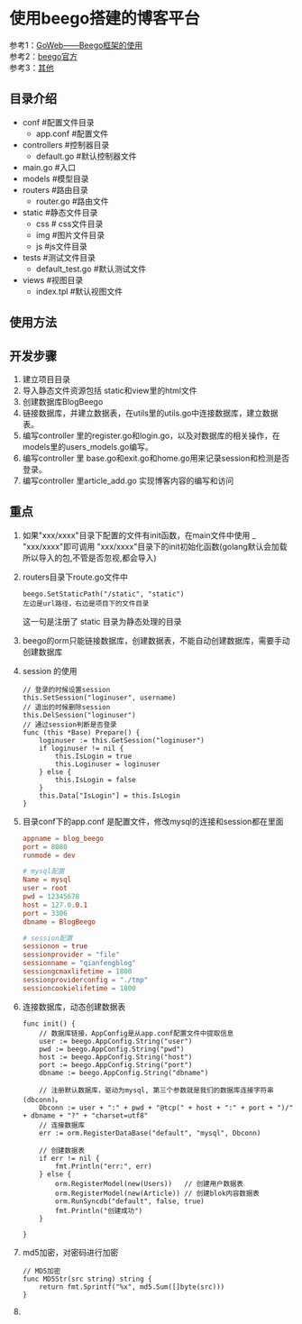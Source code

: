 # 使用beego搭建的博客平台
 
参考1：[GoWeb——Beego框架的使用](https://blog.csdn.net/cold___play/article/details/131125246)  
参考2：[beego官方](https://github.com/beego/beedoc/tree/master/zh-CN)  
参考3：[其他](https://github.com/rubyhan1314/Golang-100-Days/tree/master/Day38-41(beego框架开发博客系统)) 

## 目录介绍

- conf   #配置文件目录
	- app.conf #配置文件
- controllers #控制器目录
	- default.go #默认控制器文件
- main.go #入口
- models #模型目录
- routers #路由目录
	- router.go #路由文件
- static #静态文件目录
	- css # css文件目录
	- img #图片文件目录
	- js #js文件目录
- tests #测试文件目录
	- default_test.go #默认测试文件
- views #视图目录
	- index.tpl #默认视图文件

## 使用方法


## 开发步骤

1. 建立项目目录
2. 导入静态文件资源包括 static和view里的html文件
3. 创建数据库BlogBeego
4. 链接数据库，并建立数据表，在utils里的utils.go中连接数据库，建立数据表。
5. 编写controller 里的register.go和login.go，以及对数据库的相关操作，在models里的users_models.go编写。
6. 编写controller 里 base.go和exit.go和home.go用来记录session和检测是否登录。
7. 编写controller 里article_add.go 实现博客内容的编写和访问

## 重点

1. 如果"xxx/xxxx"目录下配置的文件有init函数，在main文件中使用 _ "xxx/xxxx"即可调用 "xxx/xxxx"目录下的init初始化函数(golang默认会加载所以导入的包,不管是否忽视,都会导入)

2. routers目录下route.go文件中

	```golang
	beego.SetStaticPath("/static", "static")
	左边是url路径，右边是项目下的文件目录
	```
	这一句是注册了 static 目录为静态处理的目录
	
3. beego的orm只能链接数据库，创建数据表，不能自动创建数据库，需要手动创建数据库
4. session 的使用

	```golang
	// 登录的时候设置session
	this.SetSession("loginuser", username)
	// 退出的时候删除session
	this.DelSession("loginuser")
	// 通过session判断是否登录
	func (this *Base) Prepare() {
		loginuser := this.GetSession("loginuser")
		if loginuser != nil {
			this.IsLogin = true
			this.Loginuser = loginuser
		} else {
			this.IsLogin = false
		}
		this.Data["IsLogin"] = this.IsLogin
	}
	```

5. 目录conf下的app.conf 是配置文件，修改mysql的连接和session都在里面

	```conf
	appname = blog_beego
	port = 8080
	runmode = dev
	
	# mysql配置
	Name = mysql
	user = root
	pwd = 12345678
	host = 127.0.0.1
	port = 3306
	dbname = BlogBeego
	
	# session配置
	sessionon = true
	sessionprovider = "file"
	sessionname = "qianfengblog"
	sessiongcmaxlifetime = 1800
	sessionproviderconfig = "./tmp"
	sessioncookielifetime = 1800
	```


6. 连接数据库，动态创建数据表

	```golang
	func init() {
		// 数据库链接，AppConfig是从app.conf配置文件中提取信息
		user := beego.AppConfig.String("user")
		pwd := beego.AppConfig.String("pwd")
		host := beego.AppConfig.String("host")
		port := beego.AppConfig.String("port")
		dbname := beego.AppConfig.String("dbname")
	
		// 注册默认数据库，驱动为mysql, 第三个参数就是我们的数据库连接字符串(dbconn)。
		Dbconn := user + ":" + pwd + "@tcp(" + host + ":" + port + ")/" + dbname + "?" + "charset=utf8"
		// 连接数据库
		err := orm.RegisterDataBase("default", "mysql", Dbconn)
	
		// 创建数据表
		if err != nil {
			fmt.Println("err:", err)
		} else {
			orm.RegisterModel(new(Users))   // 创建用户数据表
			orm.RegisterModel(new(Article)) // 创建blok内容数据表
			orm.RunSyncdb("default", false, true)
			fmt.Println("创建成功")
		}
	
	}
	```
	
7. md5加密，对密码进行加密

	```golang
	// MD5加密
	func MD5Str(src string) string {
		return fmt.Sprintf("%x", md5.Sum([]byte(src)))
	}
	```
	
8. 
